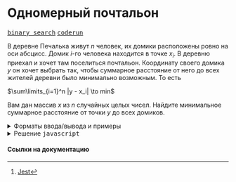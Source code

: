 # Одномерный почтальон

[<kbd>binary search</kbd>](https://coderun.yandex.ru/catalog?tag=binary%20search)
[<kbd>coderun</kbd>](https://coderun.yandex.ru/selections/eserajim/problems/k-segments)

В деревне Печалька живут $n$ человек, их домики расположены ровно на оси абсцисс. Домик $i$-го человека находится в точке $x_i$​. В деревню приехал и хочет там поселиться почтальон. Координату своего домика $y$ он хочет выбрать так, чтобы суммарное расстояние от него до всех жителей деревни было минимально возможным. То есть

$\sum\limits_{i=1}^n |y - x_i| \to min$

Вам дан массив $x$ из $n$ случайных целых чисел. Найдите минимальное суммарное расстояние от точки $y$ до всех домиков.

<details>
<summary>Форматы ввода/вывода и примеры</summary>

## Формат ввода

На первой строке число $n$ $(1 \leq n \leq 10^7)$. На второй строке пара целых чисел $a$, $b$ от $1$ до $10^9$ , используемая в генераторе случайных чисел.

```cpp

unsigned int cur = 0; // беззнаковое 32-битное число
unsigned int nextRand24() {
    cur = cur * a + b; // вычисляется с переполнениями
    return cur >> 8; // число от 0 до 2**24-1.
}
unsigned int nextRand32() {
    unsigned int a = nextRand24(), b = nextRand24();
    return (a << 8) ^ b; // число от 0 до 2**32-1.
}
```

Элементы массива генерируются последовательно -
$x_i$ = nextRand32().

## Формат вывода

Выведите одно число − минимальное суммарное расстояние от точки $y$ до всех домиков.

### Пример 1

<table width = "100%">
<tr>
<th>Ввод</th> <th>Вывод</th>
</tr>
<tr valign="top">
<td><pre>
<code>6
239 13
</code></pre></td>

<td><pre>
<code>8510257371
</code></pre></td>
</tr>
</table>

## Примечание

В этой задаче запрещено использование функций сортировки стандартной библиотеки, а также std::nth_element.

</details>

<details>
<summary>Решение <kbd>javascript</kbd></summary>

### 1. Установка зависимостей

```bash
npm install             # Установка зависимостей
```

### 2. Запуск тестирования решения в среде Jest[^1]

```bash
npm run test            # Unit-тестирование
```

</details>

#### Ссылки на документацию

[^1]: [Jest](https://jestjs.io/docs/getting-started)
